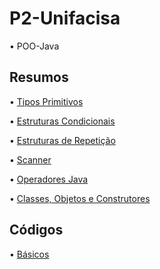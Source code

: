 # P2-Unifacisa

• POO-Java

## Resumos

• [Tipos Primitivos](Conteúdos/ResumoTiposPrimitivos.md)

• [Estruturas Condicionais](Conteúdos/ResumoEstruturasCondicionaisJava.md)

• [Estruturas de Repetição](Conteúdos/ResumoEstruturasRepetição.md)

• [Scanner](Conteúdos/ResumoScanner.md)

• [Operadores Java](Conteúdos/ResumoOperadoresJava.md)

• [Classes, Objetos e Construtores](Conteúdos/ResumoClassesObjetosConstrutores.md)

## Códigos

• [Básicos](Códigos/Básicos)

